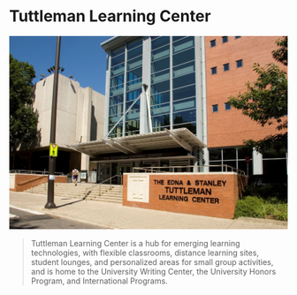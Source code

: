 <!-- TITLE: Tuttleman Learning Center -->

# Tuttleman Learning Center
![A 66 Bdccbd 6 Cfc 763 B 7947 A 50535 Ffeb 4](/uploads/a-66-bdccbd-6-cfc-763-b-7947-a-50535-ffeb-4.jpg "A 66 Bdccbd 6 Cfc 763 B 7947 A 50535 Ffeb 4")
> Tuttleman Learning Center is a hub for emerging learning technologies, with flexible classrooms, distance learning sites, student lounges, and personalized areas for small group activities, and is home to the University Writing Center, the University Honors Program, and International Programs.